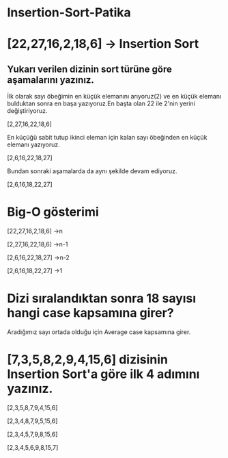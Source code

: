# Insertion-Sort-Patika

# [22,27,16,2,18,6] -> Insertion Sort
## Yukarı verilen dizinin sort türüne göre aşamalarını yazınız.

İlk olarak sayı öbeğimin en küçük elemanını arıyoruz(2) ve en küçük elemanı bulduktan sonra en başa yazıyoruz.En başta olan 22 ile 2'nin yerini değiştiriyoruz.

[2,27,16,22,18,6]

En küçüğü sabit tutup ikinci eleman için kalan sayı öbeğinden en küçük elemanı yazıyoruz.

[2,6,16,22,18,27]

Bundan sonraki aşamalarda da aynı şekilde devam ediyoruz.

[2,6,16,18,22,27]

# Big-O gösterimi
[22,27,16,2,18,6] ->n

[2,27,16,22,18,6] ->n-1

[2,6,16,22,18,27] ->n-2

[2,6,16,18,22,27] ->1

# Dizi sıralandıktan sonra 18 sayısı hangi case kapsamına girer?

Aradığımız sayı ortada olduğu için Average case kapsamına girer.

# [7,3,5,8,2,9,4,15,6] dizisinin Insertion Sort'a göre ilk 4 adımını yazınız.

[2,3,5,8,7,9,4,15,6]

[2,3,4,8,7,9,5,15,6]

[2,3,4,5,7,9,8,15,6]

[2,3,4,5,6,9,8,15,7]
